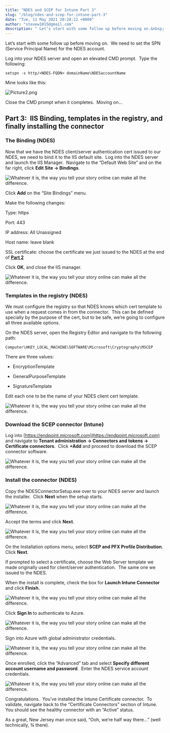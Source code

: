 ```yaml
---
title: "NDES and SCEP for Intune Part 3"
slug: "/blog/ndes-and-scep-for-intune-part-3"
date: "Tue, 11 May 2021 20:28:22 +0000"
author: "stevew1015@gmail.com"
description: " Let’s start with some follow up before moving on.&nbsp; We need to set the SPN (Service Principal Name) for the NDES account.Log into your NDES server and open an elevated CMD prompt.&nbsp; Type the following:setspn -s http/&lt;NDES-FQDN&gt; domainName\NDESaccountNameMine looks like this: "
---
```


Let’s start with some follow up before moving on.  We need to set the SPN (Service Principal Name) for the NDES account.

Log into your NDES server and open an elevated CMD prompt.  Type the following:

```
setspn -s http/<NDES-FQDN> domainName\NDESaccountName
```

Mine looks like this:

![Picture2.png](https://getrubixsitecms.blob.core.windows.net/public-assets/content/v1/5dd365a31aa1fd743bc30b8e/1620763636537-05HE68NY0HH89PZ3A8LU/Picture2.png)

Close the CMD prompt when it completes.  Moving on…

**Part 3:  IIS Binding, templates in the registry, and finally installing the connector**
-----------------------------------------------------------------------------------------

### **The Binding (NDES)**

Now that we have the NDES client/server authentication cert issued to our NDES, we need to bind it to the IIS default site.  Log into the NDES server and launch the IIS Manager.  Navigate to the “Default Web Site” and on the far right, click **Edit Site -> Bindings**.

![Whatever it is, the way you tell your story online can make all the difference.](https://getrubixsitecms.blob.core.windows.net/public-assets/content/v1/5dd365a31aa1fd743bc30b8e/1620763673492-49459HXCEF1H7X81IOZW/Picture3.png)

Click **Add** on the “Site Bindings” menu.

Make the following changes:

Type: https

Port: 443

IP address: All Unassigned

Host name: leave blank

SSL certificate: choose the certificate we just issued to the NDES at the end of [**Part 2**](https://www.getrubix.com/blog/ndes-and-scep-for-intune-part-2)

Click **OK**, and close the IIS manager.

![Whatever it is, the way you tell your story online can make all the difference.](https://getrubixsitecms.blob.core.windows.net/public-assets/content/v1/5dd365a31aa1fd743bc30b8e/1620763756065-PDZULHOT1G1IYBH094D0/3.png)

### **Templates in the registry (NDES)**

We must configure the registry so that NDES knows which cert template to use when a request comes in from the connector.  This can be defined specially by the purpose of the cert, but to be safe, we’re going to configure all three available options.

On the NDES server, open the Registry Editor and navigate to the following path:

```
Computer\HKEY_LOCAL_MACHINE\SOFTWARE\Microsoft\Cryptography\MSCEP
```

There are three values:

-   EncryptionTemplate
    
-   GeneralPurposeTemplate
    
-   SignatureTemplate
    

Edit each one to be the name of your NDES client cert template.

![Whatever it is, the way you tell your story online can make all the difference.](https://getrubixsitecms.blob.core.windows.net/public-assets/content/v1/5dd365a31aa1fd743bc30b8e/1620763793804-FCT05O7CQ0Y23ZLI49ZB/Picture4.png)

### **Download the SCEP connector (Intune)**

Log into [https://endpoint.microsoft.com](https://endpoint.microsoft.com) and navigate to **Tenant administration -> Connectors and tokens -> Certificate connectors**.  Click **+Add** and proceed to download the SCEP connector software.

![Whatever it is, the way you tell your story online can make all the difference.](https://getrubixsitecms.blob.core.windows.net/public-assets/content/v1/5dd365a31aa1fd743bc30b8e/1620764323661-3AAMTMHMWWZ1I7JWQNQ6/Picture5.png)

### **Install the connector (NDES)**

Copy the NDESConnectorSetup.exe over to your NDES server and launch the installer.  Click **Next** when the setup starts.

![Whatever it is, the way you tell your story online can make all the difference.](https://getrubixsitecms.blob.core.windows.net/public-assets/content/v1/5dd365a31aa1fd743bc30b8e/1620764370874-R0UYEODMNLYL589L28BP/Picture6.png)

Accept the terms and click **Next**.

![Whatever it is, the way you tell your story online can make all the difference.](https://getrubixsitecms.blob.core.windows.net/public-assets/content/v1/5dd365a31aa1fd743bc30b8e/1620764407737-AWUQS50DCLJEVVQ6TF35/Picture7.png)

On the Installation options menu, select **SCEP and PFX Profile Distribution**.  Click **Next**.

If prompted to select a certificate, choose the Web Server template we made originally used for client/server authentication.  The same one we issued to the NDES.

When the install is complete, check the box for **Launch Intune Connector** and click **Finish.**

![Whatever it is, the way you tell your story online can make all the difference.](https://getrubixsitecms.blob.core.windows.net/public-assets/content/v1/5dd365a31aa1fd743bc30b8e/1620764448710-1YRQ0G8Y6T7RZALE6YM6/Picture8.png)

Click **Sign In** to authenticate to Azure.

![Whatever it is, the way you tell your story online can make all the difference.](https://getrubixsitecms.blob.core.windows.net/public-assets/content/v1/5dd365a31aa1fd743bc30b8e/1620764485511-INMBYP97ABD7ZZ52EFKW/Picture9.png)

Sign into Azure with global administrator credentials.

![Whatever it is, the way you tell your story online can make all the difference.](https://getrubixsitecms.blob.core.windows.net/public-assets/content/v1/5dd365a31aa1fd743bc30b8e/1620764510475-CNGOYENTLZXO2EHGJD61/Picture10.png)

Once enrolled, click the “Advanced” tab and select **Specify different account username and password**.  Enter the NDES service account credentials.

![Whatever it is, the way you tell your story online can make all the difference.](https://getrubixsitecms.blob.core.windows.net/public-assets/content/v1/5dd365a31aa1fd743bc30b8e/1620764532208-Y6RA8LN8XK8N11AC14LM/Picture11.png)

Congratulations.  You’ve installed the Intune Certificate connector.  To validate, navigate back to the “Certificate Connectors” section of Intune.  You should see the healthy connector with an “Active” status.

As a great, New Jersey man once said, “Ooh, we’re half way there…” (well technically, ¾ there).